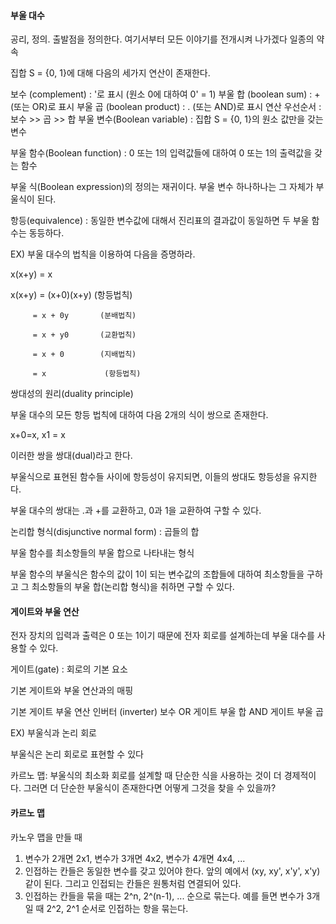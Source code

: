 #### 부울 대수
공리, 정의. 출발점을 정의한다. 여기서부터 모든 이야기를 전개시켜 나가겠다 일종의 약속



집합 S = {0, 1}에 대해 다음의 세가지 연산이 존재한다.

보수 (complement) : '로 표시 (원소 0에 대하여 0' = 1)
부울 합 (boolean sum) : + (또는 OR)로 표시
부울 곱 (boolean product) : . (또는 AND)로 표시
연산 우선순서 : 보수 >> 곱 >> 합
부울 변수(Boolean variable) : 집합 S = {0, 1}의 원소 값만을 갖는 변수

부울 함수(Boolean function) : 0 또는 1의 입력값들에 대하여 0 또는 1의 출력값을 갖는 함수

부울 식(Boolean expression)의 정의는 재귀이다. 부울 변수 하나하나는 그 자체가 부울식이 된다.

항등(equivalence) : 동일한 변수값에 대해서 진리표의 결과값이 동일하면 두 부울 함수는 동등하다.



EX) 부울 대수의 법칙을 이용하여 다음을 증명하라.

x(x+y) = x



x(x+y) = (x+0)(x+y)  (항등법칙)

         = x + 0y       (분배법칙)

         = x + y0       (교환법칙)

         = x + 0        (지배법칙)

         = x             (항등법칙)



쌍대성의 원리(duality principle)

부울 대수의 모든 항등 법칙에 대하여 다음 2개의 식이 쌍으로 존재한다.

x+0=x, x1 = x

이러한 쌍을 쌍대(dual)라고 한다.

부울식으로 표현된 함수들 사이에 항등성이 유지되면, 이들의 쌍대도 항등성을 유지한다.

부울 대수의 쌍대는 .과 +를 교환하고, 0과 1을 교환하여 구할 수 있다.



논리합 형식(disjunctive normal form) : 곱들의 합

부울 함수를 최소항들의 부울 합으로 나타내는 형식

부울 함수의 부울식은 함수의 값이 1이 되는 변수값의 조합들에 대하여 최소항들을 구하고 그 최소항들의 부울 합(논리합 형식)을 취하면 구할 수 있다.



#### 게이트와 부울 연산
전자 장치의 입력과 출력은 0 또는 1이기 때문에 전자 회로를 설계하는데 부울 대수를 사용할 수 있다.

게이트(gate) : 회로의 기본 요소



기본 게이트와 부울 연산과의 매핑

기본 게이트	부울 연산
인버터 (inverter)	보수
OR 게이트	부울 합
AND 게이트	부울 곱

EX) 부울식과 논리 회로


부울식은 논리 회로로 표현할 수 있다

카르노 맵: 부울식의 최소화
회로를 설계할 때 단순한 식을 사용하는 것이 더 경제적이다. 그러면 더 단순한 부울식이 존재한다면 어떻게 그것을 찾을 수 있을까?


#### 카르노 맵

카노우 맵을 만들 때
1. 변수가 2개면 2x1, 변수가 3개면 4x2, 변수가 4개면 4x4, ...
2. 인접하는 칸들은 동일한 변수를 갖고 있어야 한다.
앞의 예에서 (xy, xy', x'y', x'y)같이 된다.
그리고 인접되는 칸들은 원통처럼 연결되어 있다.
3. 인접하는 칸들을 묶을 때는 2^n, 2^(n-1), ... 순으로 묶는다.
예를 들면 변수가 3개일 때 2^2, 2^1 순서로 인접하는 항을 묶는다. 